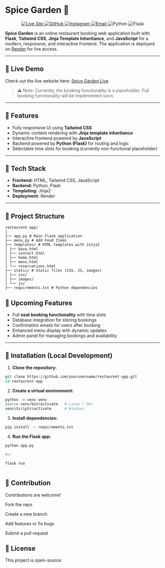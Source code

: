 # Spice Garden 🍴

<p align="center">
  <a href="https://restaurent-app-gzma.onrender.com/" target="_blank">
    <img alt="Live Site" src="https://img.shields.io/badge/Live-Online-green?style=flat-square" />
  </a>
  <a href="https://github.com/Dhruv452004" target="_blank">
    <img alt="GitHub" src="https://img.shields.io/badge/GitHub-Dhruv452004-181717?style=flat-square&logo=github" />
  </a>
  <a href="https://instagram.com/dhruvsaxena303" target="_blank">
    <img alt="Instagram" src="https://img.shields.io/badge/Instagram-@dhruvsaxena303-E4405F?style=flat-square&logo=instagram" />
  </a>
  <a href="mailto:dhruvsaxena3002@gmail.com" target="_blank">
    <img alt="Email" src="https://img.shields.io/badge/Email-dhruvsaxena3002@gmail.com-blue?style=flat-square&logo=gmail" />
  </a>
  <a>
    <img alt="Python" src="https://img.shields.io/badge/Python-3.11-blue?style=flat-square" />
  </a>
  <a>
    <img alt="Flask" src="https://img.shields.io/badge/Flask-2.3.2-orange?style=flat-square" />
  </a>
</p>

**Spice Garden** is an online restaurant booking web application built with **Flask**, **Tailwind CSS**, **Jinja Template Inheritance**, and **JavaScript** for a modern, responsive, and interactive frontend. The application is deployed on [Render](https://restaurent-app-gzma.onrender.com/) for live access.

---

## 🔹 Live Demo
Check out the live website here: [Spice Garden Live](https://restaurent-app-gzma.onrender.com/)  

> ⚠️ Note: Currently, the booking functionality is a placeholder. Full booking functionality will be implemented soon.

---

## 🔹 Features
- Fully responsive UI using **Tailwind CSS**  
- Dynamic content rendering with **Jinja template inheritance**  
- Interactive frontend powered by **JavaScript**  
- Backend powered by **Python (Flask)** for routing and logic  
- Selectable time slots for booking (currently non-functional placeholder)  

---

## 🔹 Tech Stack
- **Frontend:** HTML, Tailwind CSS, JavaScript  
- **Backend:** Python, Flask  
- **Templating:** Jinja2  
- **Deployment:** Render  

---

## 🔹 Project Structure
```text
restaurent-app/
│
├── app.py # Main Flask application
├── menu.py # Add Food Items
├── templates/ # HTML templates with Jinja2
│ ├── base.html
│ ├── contact.html
│ ├── home.html
│ ├── menu.html
│ └── reservations.html
├── static/ # Static files (CSS, JS, images)
│ ├── css/
│ ├── images/
│ └── js/
├── requirements.txt # Python dependencies

````

## 🔹 Upcoming Features
- Full **seat booking functionality** with time slots
- Database integration for storing bookings
- Confirmation emails for users after booking
- Enhanced menu display with dynamic updates
- Admin panel for managing bookings and availability

---

## 🔹 Installation (Local Development)

1. **Clone the repository:**
```bash
git clone https://github.com/yourusername/restaurent-app.git
cd restaurent-app


````


2. **Create a virtual environment:**
```bash
python -m venv venv
source venv/bin/activate   # Linux / Mac
venv\Scripts\activate      # Windows


````


3. **Install dependencies:**
```bash
pip install -r requirements.txt


````


4. **Run the Flask app:**
```bash
python app.py

#or

flask run



````
## 🔹 Contribution

Contributions are welcome!

Fork the repo

Create a new branch

Add features or fix bugs

Submit a pull request



## 🔹 License

This project is open-source.

